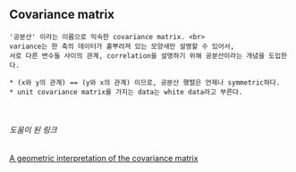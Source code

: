 ## Covariance matrix

    '공분산' 이라는 이름으로 익숙한 covariance matrix. <br>
    variance는 한 축의 데이터가 흩뿌려져 있는 모양새만 설명할 수 있어서, 
    서로 다른 변수들 사이의 관계, correlation을 설명하기 위해 공분산이라는 개념을 도입한다.
    
    * (x와 y의 관계) == (y와 x의 관계) 이므로, 공분산 행렬은 언제나 symmetric하다.
    * unit covariance matrix를 가지는 data는 white data라고 부른다.
    
   
<br>

###### 도움이 된 링크

[A geometric interpretation of the covariance matrix](http://www.visiondummy.com/2014/04/geometric-interpretation-covariance-matrix/)
